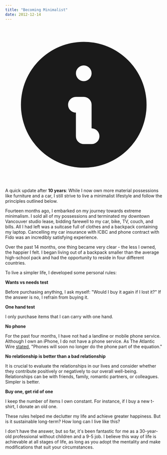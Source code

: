 ```yaml
---
title: "Becoming Minimalist"
date: 2012-12-14
---
```

<div id="alert_info" class="flex p-4 mb-4 text-gray-600 dark:text-gray-500 bg-yellow-100 dark:bg-slate-900 rounded-lg" role="alert">

  <svg aria-hidden="true" class="flex-shrink-0 w-5 h-5 mt-1" fill="currentColor" viewBox="0 0 20 20" xmlns="http://www.w3.org/2000/svg"><path fill-rule="evenodd" d="M18 10a8 8 0 11-16 0 8 8 0 0116 0zm-7-4a1 1 0 11-2 0 1 1 0 012 0zM9 9a1 1 0 000 2v3a1 1 0 001 1h1a1 1 0 100-2v-3a1 1 0 00-1-1H9z" clip-rule="evenodd"></path></svg>

  <div class="ml-3 text-base">
    A quick update after <strong>10 years</strong>: While I now own more material possessions like furniture and a car, I still strive to live a minimalist lifestyle and follow the principles outlined below.
  </div>
</div>

Fourteen months ago, I embarked on my journey towards extreme minimalism. I sold all of my possessions and terminated my downtown Vancouver studio lease, bidding farewell to my car, bike, TV, couch, and bills. All I had left was a suitcase full of clothes and a backpack containing my laptop. Cancelling my car insurance with ICBC and phone contract with Fido was an incredibly satisfying experience.

Over the past 14 months, one thing became very clear - the less I owned, the happier I felt. I began living out of a backpack smaller than the average high-school pack and had the opportunity to reside in four different countries.

To live a simpler life, I developed some personal rules:

**Wants vs needs test**

Before purchasing anything, I ask myself: "Would I buy it again if I lost it?" If the answer is no, I refrain from buying it.

**One hand test**

I only purchase items that I can carry with one hand.

**No phone**

For the past four months, I have not had a landline or mobile phone service. Although I own an iPhone, I do not have a phone service. As The Atlantic Wire [stated](https://web.archive.org/web/20120605053925/http://www.theatlanticwire.com/technology/2012/06/end-phone-nigh/53060/), "Phones will soon no longer do the phone part of the equation."


**No relationship is better than a bad relationship**

It is crucial to evaluate the relationships in our lives and consider whether they contribute positively or negatively to our overall well-being. Relationships can be with friends, family, romantic partners, or colleagues. Simpler is better.

**Buy one, get rid of one**

I keep the number of items I own constant. For instance, if I buy a new t-shirt, I donate an old one.

These rules helped me declutter my life and achieve greater happiness. But is it sustainable long-term? How long can I live like this?

I don't have the answer, but so far, it's been fantastic for me as a 30-year-old professional without children and a 9-5 job. I believe this way of life is achievable at all stages of life, as long as you adopt the mentality and make modifications that suit your circumstances.
